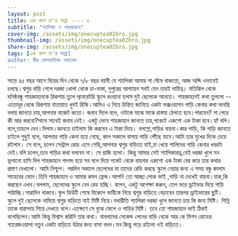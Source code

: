```yaml
---
layout: post
title: এক কাপ চা'র গপ্পো ---- ৪
subtitle: "শ্যালিকা ও শাহজাহান"
cover-img: /assets/img/onecuptea02bro.jpg
thumbnail-img: /assets/img/onecuptea02bro.jpg
share-img: /assets/img/onecuptea02bro.jpg
tags: [এক কাপ চা'র গপ্পো]
author: মীর মোসতাফিজ আহমেদ
---
```

সাড়ে ৪৫ বছর আগে বিয়ের দিন থেকে ৭/৮ বছর বয়সী যে শ্যালিকা আমার গা ঘেঁষে থাকতো, আজ অব্দি ওভাবেই চলছে।শ্বশুর বাড়ি গেলে দরজা খোলা থেকে চা-নাস্তা, দুপুরের আপ্যায়ন সবই যেন তারই দায়িত্ব। 
মতিঝিল থেকে ঘনিষ্ঠবন্ধু শাহজাহানকে রিকশায় তুলে ল্যাবরেটরি স্কুলে রওয়ানা হলাম দুই ছেলেকে আনতে। শাহজাহানই কথা তুললো -- এতোদূর থেকে রিকশায় যাতায়াত খুবই রিস্কি।আমিও এ নিয়ে চিন্তিত জানিয়ে একটা ভক্সওয়াগন গাড়ি কেনার কথা ভাবছি  বলায় জানতে চায়,আপনার বাজেট কতো। জবাব দিলে বলে, ওটাকে মাঝে মাঝে রাস্তায় ঠেলতে হবে।পারবেন? না পেরে কী আর করবো?সাথে সাথেই জবাব দেই।
একটু ভেবে শাহজাহান জানতে চায়,পকেটে একশো এক টাকা হবে।হ্যাঁ বলি।বলে,তাহলে দেন।দিলাম।জানতে চাইলাম কি করবেন এ টাকা দিয়ে। বলল্লো,গাড়ির বায়না।কার গাড়ি, কি গাড়ি জানতে চাইলে শুধুই বলে, আপনার গাড়ি কেনা হয়ে গেছে, কাল সকালে বাসায় গাড়ি পৌঁছে যাবে।আমি তার মুখের দিকে চেয়ে রইলাম। সে বলে, চলেন সেন্ট্রাল রোড় এসে গেছি,আপনার শ্বশুর বাড়িতে যাই,চা খেয়ে শালিদের গাড়ি কেনার খবরটা দেই।বলি চলেন,তবে গাড়ির কথা বলবেন না। সে রাজি হলো।
কিন্তু আমার সেই শ্যালিকারত্ন,যেই দরজা খুলে মন ভুলানো হাসি দিল শাহজাহান গদগদ হয়ে সব বলে দিয়ে পকেট থেকে বায়নার একশো এক টাকা বের করে তার কথার প্রমাণ দেখালো।
আমি নিশ্চুপ।
পরদিন সকালে ছেলেদের মা তাদের রেডি করছে স্কুলে নেয়ার জন্য এ সময় বন্ধু কালাম সাহেবের ফোন।তিনি শাহজাহান ও আমার কমন ফ্রেন্ড।আপনি তো আচ্ছা লোক ভাই ,গাড়ি না দেখেই বায়না।যাক,কি করছেন এখন।বললাম, ছেলেদের স্কুলে নেব রেড হচ্ছি। বলেন, একটু অপেক্ষা করুন, তেল ভরে ড্রাইভার দিয়ে  গাড়ি পাঠাচ্ছি।সারাদিন থাকবে।স্কুল ডিউটি শেষে বিকেলে ভাবীকে নিয়ে শ্বশুর বাড়িতে বেড়াবেন তারপর ড্রাইভারের ছুটি।
স্কুলে দুই ছেলেকে নামিয়ে শ্বশুর বাড়িতে যাই মিষ্টি নিয়ে।যথারীতি শ্যালিকা দরজা খুলে জানতে চায় কি জন্য মিষ্টি। গিন্নি তাকে বারান্দায় গিয়ে দেখতে বলে।এতক্ষণে সে বুঝে ফেলে ও গাড়ির মিষ্টি। তবে তো শাহজাহান ভাই ঠিকই বলেছিলেন।আমি কিন্তু বিশ্বাস করিনি তার কথা। 
বাবলাদের সেকেন্ড লেনের বাড়ি থেকে আর কে মিশন রোডের গ্যারেজওয়ালা নতুন একটা বাড়িতে উঠার জন্য বাসা বদল।মন কিন্তু পড়ে রইলো ওই বাড়িতে।